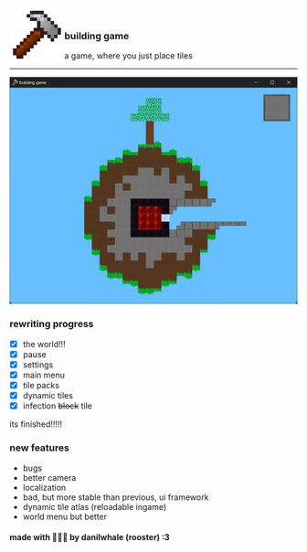 ﻿﻿<img src="Assets/IconLarge.png" width="96" align="left">

### building game

a game, where you just place tiles

---

![the world](Assets/TheWorld.png)

### rewriting progress
- [x] the world!!!
- [x] pause
- [x] settings
- [x] main menu
- [x] tile packs
- [x] dynamic tiles
- [x] infection ~~block~~ tile

its finished!!!!!

### new features
- bugs
- better camera
- localization
- bad, but more stable than previous, ui framework
- dynamic tile atlas (reloadable ingame)
- world menu but better


#### made with 🐛🐛🐛 by danilwhale (rooster) :3